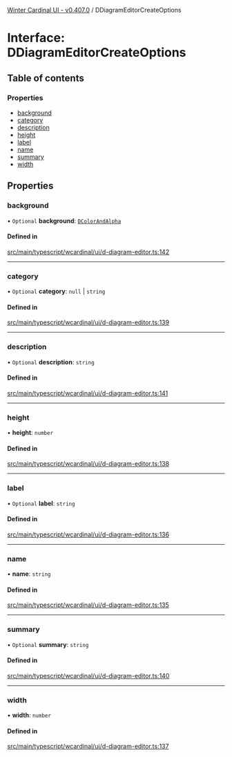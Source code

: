 [Winter Cardinal UI - v0.407.0](../index.md) / DDiagramEditorCreateOptions

# Interface: DDiagramEditorCreateOptions

## Table of contents

### Properties

- [background](DDiagramEditorCreateOptions.md#background)
- [category](DDiagramEditorCreateOptions.md#category)
- [description](DDiagramEditorCreateOptions.md#description)
- [height](DDiagramEditorCreateOptions.md#height)
- [label](DDiagramEditorCreateOptions.md#label)
- [name](DDiagramEditorCreateOptions.md#name)
- [summary](DDiagramEditorCreateOptions.md#summary)
- [width](DDiagramEditorCreateOptions.md#width)

## Properties

### background

• `Optional` **background**: [`DColorAndAlpha`](DColorAndAlpha.md)

#### Defined in

[src/main/typescript/wcardinal/ui/d-diagram-editor.ts:142](https://github.com/winter-cardinal/winter-cardinal-ui/blob/v0.407.0/src/main/typescript/wcardinal/ui/d-diagram-editor.ts#L142)

___

### category

• `Optional` **category**: ``null`` \| `string`

#### Defined in

[src/main/typescript/wcardinal/ui/d-diagram-editor.ts:139](https://github.com/winter-cardinal/winter-cardinal-ui/blob/v0.407.0/src/main/typescript/wcardinal/ui/d-diagram-editor.ts#L139)

___

### description

• `Optional` **description**: `string`

#### Defined in

[src/main/typescript/wcardinal/ui/d-diagram-editor.ts:141](https://github.com/winter-cardinal/winter-cardinal-ui/blob/v0.407.0/src/main/typescript/wcardinal/ui/d-diagram-editor.ts#L141)

___

### height

• **height**: `number`

#### Defined in

[src/main/typescript/wcardinal/ui/d-diagram-editor.ts:138](https://github.com/winter-cardinal/winter-cardinal-ui/blob/v0.407.0/src/main/typescript/wcardinal/ui/d-diagram-editor.ts#L138)

___

### label

• `Optional` **label**: `string`

#### Defined in

[src/main/typescript/wcardinal/ui/d-diagram-editor.ts:136](https://github.com/winter-cardinal/winter-cardinal-ui/blob/v0.407.0/src/main/typescript/wcardinal/ui/d-diagram-editor.ts#L136)

___

### name

• **name**: `string`

#### Defined in

[src/main/typescript/wcardinal/ui/d-diagram-editor.ts:135](https://github.com/winter-cardinal/winter-cardinal-ui/blob/v0.407.0/src/main/typescript/wcardinal/ui/d-diagram-editor.ts#L135)

___

### summary

• `Optional` **summary**: `string`

#### Defined in

[src/main/typescript/wcardinal/ui/d-diagram-editor.ts:140](https://github.com/winter-cardinal/winter-cardinal-ui/blob/v0.407.0/src/main/typescript/wcardinal/ui/d-diagram-editor.ts#L140)

___

### width

• **width**: `number`

#### Defined in

[src/main/typescript/wcardinal/ui/d-diagram-editor.ts:137](https://github.com/winter-cardinal/winter-cardinal-ui/blob/v0.407.0/src/main/typescript/wcardinal/ui/d-diagram-editor.ts#L137)
